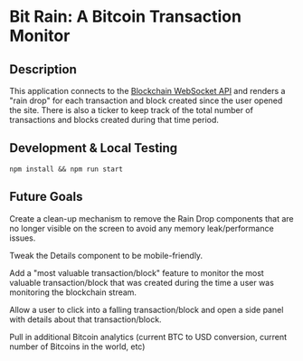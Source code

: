 # Bit Rain: A Bitcoin Transaction Monitor

## Description

This application connects to the [Blockchain WebSocket API](https://www.blockchain.com/api/api_websocket) and renders a "rain drop" for each transaction and block created since the user opened the site. There is also a ticker to keep track of the total number of transactions and blocks created during that time period.

## Development & Local Testing

`npm install && npm run start`

## Future Goals

Create a clean-up mechanism to remove the Rain Drop components that are no longer visible on the screen to avoid any memory leak/performance issues.

Tweak the Details component to be mobile-friendly.

Add a "most valuable transaction/block" feature to monitor the most valuable transaction/block that was created during the time a user was monitoring the blockchain stream.

Allow a user to click into a falling transaction/block and open a side panel with details about that transaction/block.

Pull in additional Bitcoin analytics (current BTC to USD conversion, current number of Bitcoins in the world, etc)
